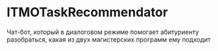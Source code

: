 # ITMOTaskRecommendator
Чат-бот, который в диалоговом режиме помогает абитуриенту разобраться, какая из двух магистерских программ ему подходит
